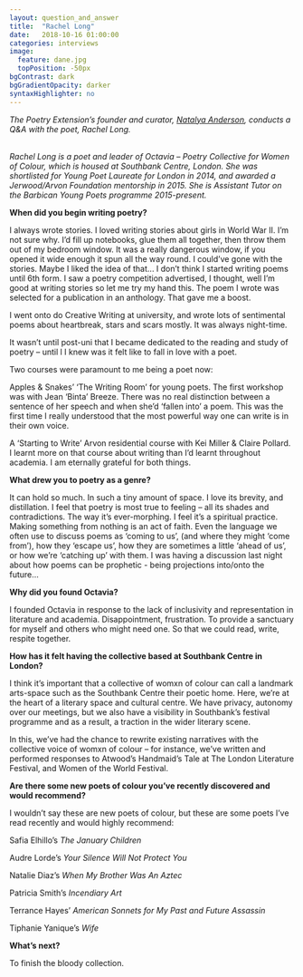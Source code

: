```yaml
---
layout: question_and_answer
title:  "Rachel Long"
date:   2018-10-16 01:00:00
categories: interviews
image:
  feature: dane.jpg
  topPosition: -50px
bgContrast: dark
bgGradientOpacity: darker
syntaxHighlighter: no
---
```


<em>The Poetry Extension’s founder and curator, <a href="http://www.natalyaanderson.com" target="_blank">Natalya Anderson</a>, conducts a Q&A with the poet, Rachel Long.</em>
<br/><br/>

<em>Rachel Long is a poet and leader of Octavia – Poetry Collective for Women of Colour, which is housed at Southbank Centre, London. She was shortlisted for Young Poet Laureate for London in 2014, and awarded a Jerwood/Arvon Foundation mentorship in 2015. She is Assistant Tutor on the Barbican Young Poets programme 2015-present.</em>

<strong>When did you begin writing poetry?</strong>

I always wrote stories. I loved writing stories about girls in World War II. I’m not sure why. I’d fill up notebooks, glue them all together, then throw them out of my bedroom window. It was a really dangerous window, if you opened it wide enough it spun all the way round. I could’ve gone with the stories. Maybe I liked the idea of that... I don’t think I started writing poems until 6th form. I saw a poetry competition advertised, I thought, well I’m good at writing stories so let me try my hand this. The poem I wrote was selected for a publication in an anthology. That gave me a boost.

I went onto do Creative Writing at university, and wrote lots of sentimental poems about heartbreak, stars and scars mostly. It was always night-time.

It wasn’t until post-uni that I became dedicated to the reading and study of poetry – until l I knew was it felt like to fall in love with a poet.

Two courses were paramount to me being a poet now:

Apples & Snakes’ ‘The Writing Room’ for young poets. The first workshop was with Jean ‘Binta’ Breeze. There was no real distinction between a sentence of her speech and when she’d ‘fallen into’ a poem. This was the first time I really understood that the most powerful way one can write is in their own voice.

A ‘Starting to Write’ Arvon residential course with Kei Miller & Claire Pollard. I learnt more on that course about writing than I’d learnt throughout academia. I am eternally grateful for both things.

<strong>What drew you to poetry as a genre?</strong>

It can hold so much. In such a tiny amount of space. I love its brevity, and distillation. I feel that poetry is most true to feeling – all its shades and contradictions. The way it’s ever-morphing.  I feel it’s a spiritual practice. Making something from nothing is an act of faith. Even the language we often use to discuss poems as ‘coming to us’, (and where they might ‘come from’), how they ‘escape us’, how they are sometimes a little ‘ahead of us’, or how we’re ‘catching up’ with them. I was having a discussion last night about how poems can be prophetic - being projections into/onto the future…

<strong>Why did you found Octavia?</strong>

I founded Octavia in response to the lack of inclusivity and representation in literature and academia. Disappointment, frustration. To provide a sanctuary for myself and others who might need one. So that we could read, write, respite together.

<strong>How has it felt having the collective based at Southbank Centre in London?</strong>

I think it’s important that a collective of womxn of colour can call a landmark arts-space such as the Southbank Centre their poetic home. Here, we’re at the heart of a literary space and cultural centre. We have privacy, autonomy over our meetings, but we also have a visibility in Southbank’s festival programme and as a result, a traction in the wider literary scene.

In this, we’ve had the chance to rewrite existing narratives with the collective voice of womxn of colour – for instance, we’ve written and performed responses to Atwood’s Handmaid’s Tale at The London Literature Festival, and Women of the World Festival.

<strong>Are there some new poets of colour you’ve recently discovered and would recommend?</strong>

I wouldn’t say these are new poets of colour, but these are some poets I’ve read recently and would highly recommend:

Safia Elhillo’s <em>The January Children</em>

Audre Lorde’s  <em>Your Silence Will Not Protect You</em>

Natalie Diaz’s <em>When My Brother Was An Aztec</em>

Patricia Smith’s <em>Incendiary Art</em>

Terrance Hayes’ <em>American Sonnets for My Past and Future Assassin</em>

Tiphanie Yanique’s <em>Wife</em>

<strong>What’s next?</strong>

To finish the bloody collection.